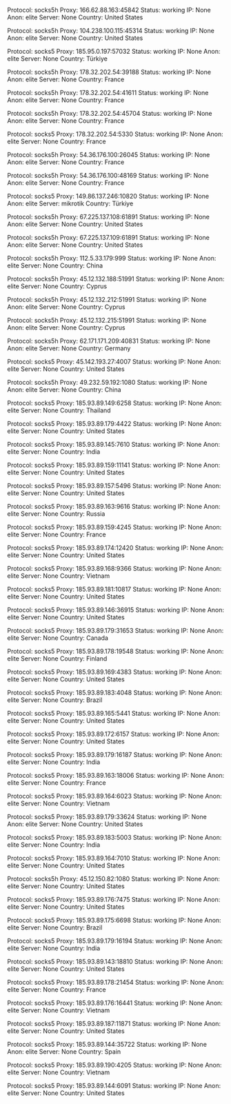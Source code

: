 Protocol: socks5h
Proxy: 166.62.88.163:45842
Status: working
IP: None
Anon: elite
Server: None
Country: United States

Protocol: socks5h
Proxy: 104.238.100.115:45314
Status: working
IP: None
Anon: elite
Server: None
Country: United States

Protocol: socks5
Proxy: 185.95.0.197:57032
Status: working
IP: None
Anon: elite
Server: None
Country: Türkiye

Protocol: socks5h
Proxy: 178.32.202.54:39188
Status: working
IP: None
Anon: elite
Server: None
Country: France

Protocol: socks5h
Proxy: 178.32.202.54:41611
Status: working
IP: None
Anon: elite
Server: None
Country: France

Protocol: socks5h
Proxy: 178.32.202.54:45704
Status: working
IP: None
Anon: elite
Server: None
Country: France

Protocol: socks5
Proxy: 178.32.202.54:5330
Status: working
IP: None
Anon: elite
Server: None
Country: France

Protocol: socks5h
Proxy: 54.36.176.100:26045
Status: working
IP: None
Anon: elite
Server: None
Country: France

Protocol: socks5h
Proxy: 54.36.176.100:48169
Status: working
IP: None
Anon: elite
Server: None
Country: France

Protocol: socks5
Proxy: 149.86.137.246:10820
Status: working
IP: None
Anon: elite
Server: mikrotik
Country: Türkiye

Protocol: socks5h
Proxy: 67.225.137.108:61891
Status: working
IP: None
Anon: elite
Server: None
Country: United States

Protocol: socks5h
Proxy: 67.225.137.109:61891
Status: working
IP: None
Anon: elite
Server: None
Country: United States

Protocol: socks5h
Proxy: 112.5.33.179:999
Status: working
IP: None
Anon: elite
Server: None
Country: China

Protocol: socks5h
Proxy: 45.12.132.188:51991
Status: working
IP: None
Anon: elite
Server: None
Country: Cyprus

Protocol: socks5h
Proxy: 45.12.132.212:51991
Status: working
IP: None
Anon: elite
Server: None
Country: Cyprus

Protocol: socks5h
Proxy: 45.12.132.215:51991
Status: working
IP: None
Anon: elite
Server: None
Country: Cyprus

Protocol: socks5h
Proxy: 62.171.171.209:40831
Status: working
IP: None
Anon: elite
Server: None
Country: Germany

Protocol: socks5
Proxy: 45.142.193.27:4007
Status: working
IP: None
Anon: elite
Server: None
Country: United States

Protocol: socks5h
Proxy: 49.232.59.192:1080
Status: working
IP: None
Anon: elite
Server: None
Country: China

Protocol: socks5
Proxy: 185.93.89.149:6258
Status: working
IP: None
Anon: elite
Server: None
Country: Thailand

Protocol: socks5
Proxy: 185.93.89.179:4422
Status: working
IP: None
Anon: elite
Server: None
Country: United States

Protocol: socks5
Proxy: 185.93.89.145:7610
Status: working
IP: None
Anon: elite
Server: None
Country: India

Protocol: socks5
Proxy: 185.93.89.159:11141
Status: working
IP: None
Anon: elite
Server: None
Country: United States

Protocol: socks5
Proxy: 185.93.89.157:5496
Status: working
IP: None
Anon: elite
Server: None
Country: United States

Protocol: socks5
Proxy: 185.93.89.163:9616
Status: working
IP: None
Anon: elite
Server: None
Country: Russia

Protocol: socks5
Proxy: 185.93.89.159:4245
Status: working
IP: None
Anon: elite
Server: None
Country: France

Protocol: socks5
Proxy: 185.93.89.174:12420
Status: working
IP: None
Anon: elite
Server: None
Country: United States

Protocol: socks5
Proxy: 185.93.89.168:9366
Status: working
IP: None
Anon: elite
Server: None
Country: Vietnam

Protocol: socks5
Proxy: 185.93.89.181:10817
Status: working
IP: None
Anon: elite
Server: None
Country: United States

Protocol: socks5
Proxy: 185.93.89.146:36915
Status: working
IP: None
Anon: elite
Server: None
Country: United States

Protocol: socks5
Proxy: 185.93.89.179:31653
Status: working
IP: None
Anon: elite
Server: None
Country: Canada

Protocol: socks5
Proxy: 185.93.89.178:19548
Status: working
IP: None
Anon: elite
Server: None
Country: Finland

Protocol: socks5
Proxy: 185.93.89.169:4383
Status: working
IP: None
Anon: elite
Server: None
Country: United States

Protocol: socks5
Proxy: 185.93.89.183:4048
Status: working
IP: None
Anon: elite
Server: None
Country: Brazil

Protocol: socks5
Proxy: 185.93.89.165:5441
Status: working
IP: None
Anon: elite
Server: None
Country: United States

Protocol: socks5
Proxy: 185.93.89.172:6157
Status: working
IP: None
Anon: elite
Server: None
Country: United States

Protocol: socks5
Proxy: 185.93.89.179:16187
Status: working
IP: None
Anon: elite
Server: None
Country: India

Protocol: socks5
Proxy: 185.93.89.163:18006
Status: working
IP: None
Anon: elite
Server: None
Country: France

Protocol: socks5
Proxy: 185.93.89.164:6023
Status: working
IP: None
Anon: elite
Server: None
Country: Vietnam

Protocol: socks5
Proxy: 185.93.89.179:33624
Status: working
IP: None
Anon: elite
Server: None
Country: United States

Protocol: socks5
Proxy: 185.93.89.183:5003
Status: working
IP: None
Anon: elite
Server: None
Country: India

Protocol: socks5
Proxy: 185.93.89.164:7010
Status: working
IP: None
Anon: elite
Server: None
Country: United States

Protocol: socks5h
Proxy: 45.12.150.82:1080
Status: working
IP: None
Anon: elite
Server: None
Country: United States

Protocol: socks5
Proxy: 185.93.89.176:7475
Status: working
IP: None
Anon: elite
Server: None
Country: United States

Protocol: socks5
Proxy: 185.93.89.175:6698
Status: working
IP: None
Anon: elite
Server: None
Country: Brazil

Protocol: socks5
Proxy: 185.93.89.179:16194
Status: working
IP: None
Anon: elite
Server: None
Country: India

Protocol: socks5
Proxy: 185.93.89.143:18810
Status: working
IP: None
Anon: elite
Server: None
Country: United States

Protocol: socks5
Proxy: 185.93.89.178:21454
Status: working
IP: None
Anon: elite
Server: None
Country: France

Protocol: socks5
Proxy: 185.93.89.176:16441
Status: working
IP: None
Anon: elite
Server: None
Country: Vietnam

Protocol: socks5
Proxy: 185.93.89.187:11871
Status: working
IP: None
Anon: elite
Server: None
Country: United States

Protocol: socks5
Proxy: 185.93.89.144:35722
Status: working
IP: None
Anon: elite
Server: None
Country: Spain

Protocol: socks5
Proxy: 185.93.89.190:4205
Status: working
IP: None
Anon: elite
Server: None
Country: Vietnam

Protocol: socks5
Proxy: 185.93.89.144:6091
Status: working
IP: None
Anon: elite
Server: None
Country: United States

